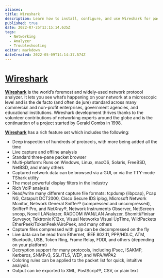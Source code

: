 ```yaml
---
aliases: 
title: Wireshark
description: Learn how to install, configure, and use Wireshark for packet analysis on various platforms. Understand the basics of packet capture filters and decoding protocols like HTTP, DNS, TCP/IP, and more.
published: true
date: 2022-07-25T13:15:14.635Z
tags:
  - Networking
  - Analyzer
  - Troubleshooting
editor: markdown
dateCreated: 2022-05-09T14:14:37.574Z
---
```

# [Wireshark](https://www.wireshark.org/)


[**Wireshark**](https://www.wireshark.org/) is the world’s foremost and widely-used network protocol analyzer. It lets you see what’s happening on your network at a microscopic level and is the de facto (and often de jure) standard across many commercial and non-profit enterprises, government agencies, and educational institutions. Wireshark development thrives thanks to the volunteer contributions of networking experts around the globe and is the continuation of a project started by Gerald Combs in 1998.

[**Wireshark**](https://www.wireshark.org/) has a rich feature set which includes the following:

-   Deep inspection of hundreds of protocols, with more being added all the time
-   Live capture and offline analysis
-   Standard three-pane packet browser
-   Multi-platform: Runs on Windows, Linux, macOS, Solaris, FreeBSD, NetBSD, and many others
-   Captured network data can be browsed via a GUI, or via the TTY-mode TShark utility
-   The most powerful display filters in the industry
-   Rich VoIP analysis
-   Read/write many different capture file formats: tcpdump (libpcap), Pcap NG, Catapult DCT2000, Cisco Secure IDS iplog, Microsoft Network Monitor, Network General Sniffer® (compressed and uncompressed), Sniffer® Pro, and NetXray®, Network Instruments Observer, NetScreen snoop, Novell LANalyzer, RADCOM WAN/LAN Analyzer, Shomiti/Finisar Surveyor, Tektronix K12xx, Visual Networks Visual UpTime, WildPackets EtherPeek/TokenPeek/AiroPeek, and many others
-   Capture files compressed with gzip can be decompressed on the fly
-   Live data can be read from Ethernet, IEEE 802.11, PPP/HDLC, ATM, Bluetooth, USB, Token Ring, Frame Relay, FDDI, and others (depending on your platform)
-   Decryption support for many protocols, including IPsec, ISAKMP, Kerberos, SNMPv3, SSL/TLS, WEP, and WPA/WPA2
-   Coloring rules can be applied to the packet list for quick, intuitive analysis
-   Output can be exported to XML, PostScript®, CSV, or plain text